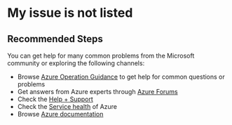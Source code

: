 <properties
    pageTitle="My issue is not listed"
    description="My issue is not listed"
    service="microsoft.analysisservices"
    resource="servers"
    authors="ashameer"
    ms.author="abshamee"
    resourceTags=""
    selfHelpType="resource"
    supportTopicIds=""
    productPesIds=""
    displayOrder="7"
    cloudEnvironments="MoonCake"
    issueNotListed="true"
    articleId="c5f5bdff-4047-44f5-978b-4b33074dc81f"
	ownershipId="ASEP_ContentService_Placeholder"
/>

# My issue is not listed

## **Recommended Steps**

You can get help for many common problems from the Microsoft community or exploring the following channels:

* Browse [Azure Operation Guidance](https://docs.azure.cn/articles/azure-operations-guide/) to get help for common questions or problems
* Get answers from Azure experts through [Azure Forums](https://social.msdn.microsoft.com/Forums/zh-CN/home?forum=windowsazurezhchs)
* Check the [Help + Support](data-blade:Microsoft_Azure_Support.HelpAndSupportBlade)
* Check the [Service health](data-blade:hubsextension.serviceshealthblade) of Azure
* Browse [Azure documentation](https://docs.azure.cn/)